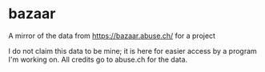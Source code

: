 # bazaar
A mirror of the data from https://bazaar.abuse.ch/ for a project

I do not claim this data to be mine; it is here for easier access by a program I'm working on. All credits go to abuse.ch for the data.
